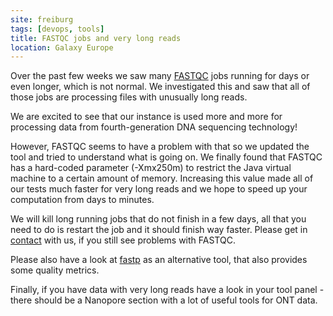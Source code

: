 ```yaml
---
site: freiburg
tags: [devops, tools]
title: FASTQC jobs and very long reads
location: Galaxy Europe
---
```


Over the past few weeks we saw many [FASTQC](https://usegalaxy.eu/root?tool_id=toolshed.g2.bx.psu.edu/repos/devteam/fastqc/fastqc/0.72) jobs running for days or even longer, which is not normal.
We investigated this and saw that all of those jobs are processing files with unusually long reads.

We are excited to see that our instance is used more and more for processing data from fourth-generation DNA sequencing technology!

However, FASTQC seems to have a problem with that so we updated the tool and tried to understand what is going on.
We finally found that FASTQC has a hard-coded parameter (-Xmx250m) to restrict the Java virtual machine to a certain amount of memory.
Increasing this value made all of our tests much faster for very long reads and we hope to speed up your computation from days to minutes.

We will kill long running jobs that do not finish in a few days, all that you need to do is restart the job and it should finish way faster.
Please get in [contact](mailto:contact@usegalaxy.eu) with us, if you still see problems with FASTQC.

Please also have a look at [fastp](https://usegalaxy.eu/root?tool_id=toolshed.g2.bx.psu.edu/repos/iuc/fastp/fastp/) as an alternative tool, that also provides some quality metrics.

Finally, if you have data with very long reads have a look in your tool panel - there should be a Nanopore section with a lot of useful tools for ONT data.
